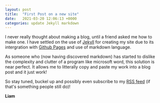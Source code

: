 ```yaml
---
layout: post
title:  "First Post on a new site"
date:   2021-03-20 12:06:13 +0000
categories: update Jekyll markdown
---
```

I never really thought about making a blog, until a friend asked me how to make one. I have settled on the use of [Jekyll](https://jekyllrb.com/) for creating my site due to its intergration with [Github Pages](https://pages.github.com/) and use of markdown language.

As someone who (now having discovered markdown) has started to dislike the complexity and clutter of a program like microsoft word, this solution is near perfect. It allows me to litterally copy and paste my work into a blog post and it just work!

So stay tuned, buckel up and possibly even subscribe to my [RSS feed](/_site/feed.xml) (if that's something people still do)!

**Liam**